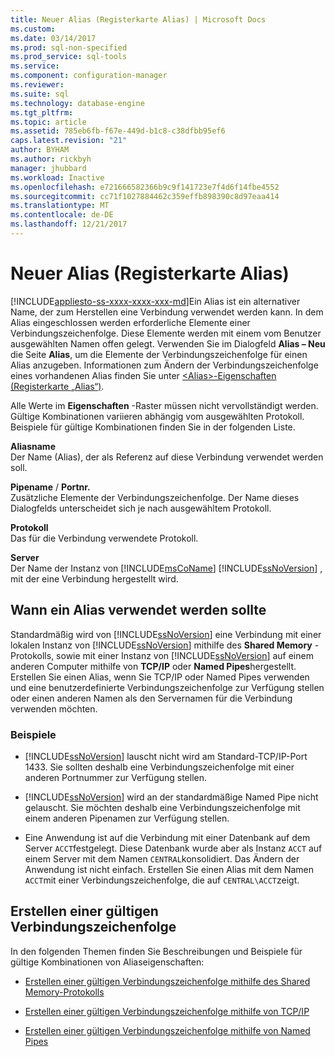 ```yaml
---
title: Neuer Alias (Registerkarte Alias) | Microsoft Docs
ms.custom: 
ms.date: 03/14/2017
ms.prod: sql-non-specified
ms.prod_service: sql-tools
ms.service: 
ms.component: configuration-manager
ms.reviewer: 
ms.suite: sql
ms.technology: database-engine
ms.tgt_pltfrm: 
ms.topic: article
ms.assetid: 785eb6fb-f67e-449d-b1c8-c38dfbb95ef6
caps.latest.revision: "21"
author: BYHAM
ms.author: rickbyh
manager: jhubbard
ms.workload: Inactive
ms.openlocfilehash: e721666582366b9c9f141723e7f4d6f14fbe4552
ms.sourcegitcommit: cc71f1027884462c359effb898390c8d97eaa414
ms.translationtype: MT
ms.contentlocale: de-DE
ms.lasthandoff: 12/21/2017
---
```

# <a name="new-alias-alias-tab"></a>Neuer Alias (Registerkarte Alias)
[!INCLUDE[appliesto-ss-xxxx-xxxx-xxx-md](../../includes/appliesto-ss-xxxx-xxxx-xxx-md.md)]Ein Alias ist ein alternativer Name, der zum Herstellen eine Verbindung verwendet werden kann. In dem Alias eingeschlossen werden erforderliche Elemente einer Verbindungszeichenfolge. Diese Elemente werden mit einem vom Benutzer ausgewählten Namen offen gelegt. Verwenden Sie im Dialogfeld **Alias – Neu** die Seite **Alias**, um die Elemente der Verbindungszeichenfolge für einen Alias anzugeben. Informationen zum Ändern der Verbindungszeichenfolge eines vorhandenen Alias finden Sie unter [&#60;Alias&#62;-Eigenschaften &#40;Registerkarte „Alias“&#41;](../../tools/configuration-manager/alias-properties-alias-tab.md).  
  
 Alle Werte im **Eigenschaften** -Raster müssen nicht vervollständigt werden. Gültige Kombinationen variieren abhängig vom ausgewählten Protokoll. Beispiele für gültige Kombinationen finden Sie in der folgenden Liste.  
  
 **Aliasname**  
 Der Name (Alias), der als Referenz auf diese Verbindung verwendet werden soll.  
  
 **Pipename** / **Portnr.**  
 Zusätzliche Elemente der Verbindungszeichenfolge. Der Name dieses Dialogfelds unterscheidet sich je nach ausgewähltem Protokoll.  
  
 **Protokoll**  
 Das für die Verbindung verwendete Protokoll.  
  
 **Server**  
 Der Name der Instanz von [!INCLUDE[msCoName](../../includes/msconame-md.md)] [!INCLUDE[ssNoVersion](../../includes/ssnoversion-md.md)] , mit der eine Verbindung hergestellt wird.  
  
## <a name="when-to-use-an-alias"></a>Wann ein Alias verwendet werden sollte  
 Standardmäßig wird von [!INCLUDE[ssNoVersion](../../includes/ssnoversion-md.md)] eine Verbindung mit einer lokalen Instanz von [!INCLUDE[ssNoVersion](../../includes/ssnoversion-md.md)] mithilfe des **Shared Memory** -Protokolls, sowie mit einer Instanz von [!INCLUDE[ssNoVersion](../../includes/ssnoversion-md.md)] auf einem anderen Computer mithilfe von **TCP/IP** oder **Named Pipes**hergestellt. Erstellen Sie einen Alias, wenn Sie TCP/IP oder Named Pipes verwenden und eine benutzerdefinierte Verbindungszeichenfolge zur Verfügung stellen oder einen anderen Namen als den Servernamen für die Verbindung verwenden möchten.  
  
### <a name="examples"></a>Beispiele  
  
-   [!INCLUDE[ssNoVersion](../../includes/ssnoversion-md.md)] lauscht nicht wird am Standard-TCP/IP-Port 1433. Sie sollten deshalb eine Verbindungszeichenfolge mit einer anderen Portnummer zur Verfügung stellen.  
  
-   [!INCLUDE[ssNoVersion](../../includes/ssnoversion-md.md)] wird an der standardmäßige Named Pipe nicht gelauscht. Sie möchten deshalb eine Verbindungszeichenfolge mit einem anderen Pipenamen zur Verfügung stellen.  
  
-   Eine Anwendung ist auf die Verbindung mit einer Datenbank auf dem Server `ACCT`festgelegt. Diese Datenbank wurde aber als Instanz `ACCT` auf einem Server mit dem Namen `CENTRAL`konsolidiert. Das Ändern der Anwendung ist nicht einfach. Erstellen Sie einen Alias mit dem Namen `ACCT`mit einer Verbindungszeichenfolge, die auf `CENTRAL\ACCT`zeigt.  
  
## <a name="creating-a-valid-connection-string"></a>Erstellen einer gültigen Verbindungszeichenfolge  
 In den folgenden Themen finden Sie Beschreibungen und Beispiele für gültige Kombinationen von Aliaseigenschaften:  
  
-   [Erstellen einer gültigen Verbindungszeichenfolge mithilfe des Shared Memory-Protokolls](../../tools/configuration-manager/creating-a-valid-connection-string-using-shared-memory-protocol.md)  
  
-   [Erstellen einer gültigen Verbindungszeichenfolge mithilfe von TCP/IP](../../tools/configuration-manager/creating-a-valid-connection-string-using-tcp-ip.md)  
  
-   [Erstellen einer gültigen Verbindungszeichenfolge mithilfe von Named Pipes](http://msdn.microsoft.com/library/90930ff2-143b-4651-8ae3-297103600e4f)  
  
  
